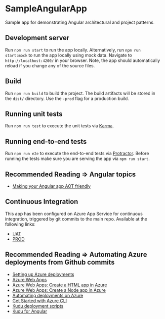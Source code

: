 # SampleAngularApp

Sample app for demonstrating Angular architectural and project patterns.

## Development server

Run `npm run start` to run the app locally.
Alternatively, run `npm run start:mock` to run the app locally using mock data.
Navigate to `http://localhost:4200/` in your browser. Note, the app should automatically reload if you change any of the source files.


## Build

Run `npm run build` to build the project. The build artifacts will be stored in the `dist/` directory. Use the `-prod` flag for a production build.


## Running unit tests

Run `npm run test` to execute the unit tests via [Karma](https://karma-runner.github.io).


## Running end-to-end tests

Run `npm run e2e` to execute the end-to-end tests via [Protractor](http://www.protractortest.org/).
Before running the tests make sure you are serving the app via `npm run start`.


## Recommended Reading => Angular topics
* [Making your Angular app AOT friendly](https://medium.com/@isaacplmann/making-your-angular-2-library-statically-analyzable-for-aot-e1c6f3ebedd5)


## Continuous Integration

This app has been configured on Azure App Service for continuous integration, triggered by git commits to the main repo.  Available at the following links:
* [UAT](http://sampleangularapp-uat.azurewebsites.net)
* [PROD](http://sampleangularapp.azurewebsites.net)

## Recommended Reading => Automating Azure deployments from Github commits
* [Setting up Azure deployments](https://blogs.msdn.microsoft.com/microsoftimagine/2015/09/01/using-continuous-integration-with-azure-github/)
* [Azure Web Apps](https://docs.microsoft.com/en-us/azure/app-service-web/app-service-web-overview)
* [Azure Web Apps: Create a HTML app in Azure](https://docs.microsoft.com/en-us/azure/app-service-web/app-service-web-get-started-html)
* [Azure Web Apps: Create a Node app in Azure](https://docs.microsoft.com/en-us/azure/app-service-web/app-service-web-get-started-nodejs)
* [Automating deployments on Azure](https://blogs.msdn.microsoft.com/mvpawardprogram/2015/11/24/automating-deployment-on-azure-web-apps/)
* [Get Started with Azure CLI](https://docs.microsoft.com/en-us/cli/azure/get-started-with-azure-cli)
* [Kudu deployment scripts](https://github.com/projectkudu/kudu/wiki/Custom-Deployment-Script)
* [Kudu for Angular](https://medium.com/@premchandrasingh/custom-continuous-deployment-script-kudu-for-azure-75217ddcebc5)
